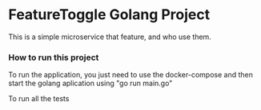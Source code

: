 # FeatureToggle Golang Project

This is a simple microservice that feature, and who use them. 

### How to run this project

To run the application, you just need to use the docker-compose and then start the golang aplication using "go run main.go"

To run all the tests 
